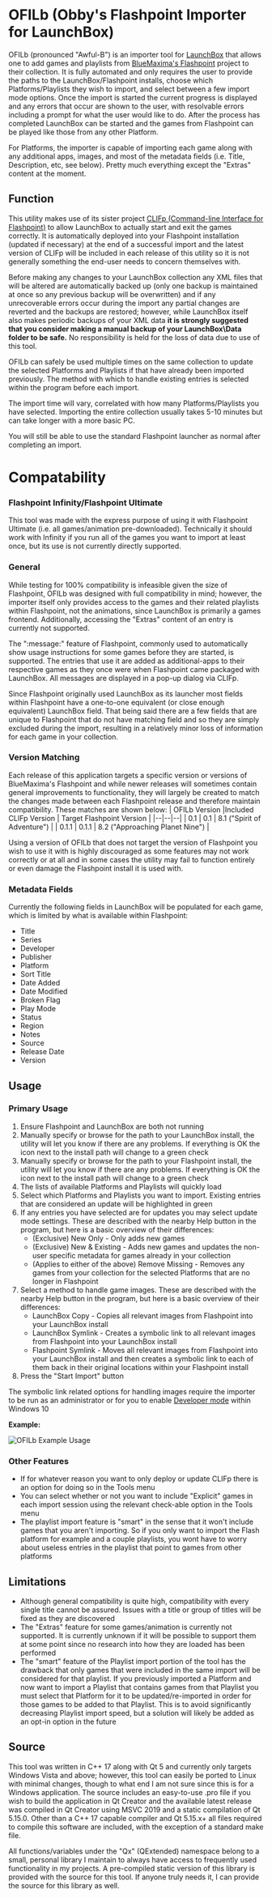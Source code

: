 # OFILb (Obby's Flashpoint Importer for LaunchBox)
OFILb (pronounced "Awful-B") is an importer tool for [LaunchBox](https://www.launchbox-app.com/) that allows one to add games and playlists from [BlueMaxima's Flashpoint](https://bluemaxima.org/flashpoint/) project to their collection. It is fully automated and only requires the user to provide the paths to the LaunchBox/Flashpoint installs, choose which Platforms/Playlists they wish to import, and select between a few import mode options. Once the import is started the current progress is displayed and any errors that occur are shown to the user, with resolvable errors including a prompt for what the user would like to do. After the process has completed LaunchBox can be started and the games from Flashpoint can be played like those from any other Platform.

For Platforms, the importer is capable of importing each game along with any additional apps, images, and most of the metadata fields (i.e. Title, Description, etc, see below). Pretty much everything except the "Extras" content at the moment.

## Function
This utility makes use of its sister project [CLIFp (Command-line Interface for Flashpoint)](https://github.com/oblivioncth/CLIFp) to allow LaunchBox to actually start and exit the games correctly. It is automatically deployed into your Flashpoint installation (updated if necessary) at the end of a successful import and the latest version of CLIFp will be included in each release of this utility so it is not generally something the end-user needs to concern themselves with.

Before making any changes to your LaunchBox collection any XML files that will be altered are automatically backed up (only one backup is maintained at once so any previous backup will be overwritten) and if any unrecoverable errors occur during the import any partial changes are reverted and the backups are restored; however, while LaunchBox itself also makes periodic backups of your XML data **it is strongly suggested that  you consider making a manual backup of your LaunchBox\Data folder to be safe.** No responsibility is held for the loss of data due to use of this tool.

OFILb can safely be used multiple times on the same collection to update the selected Platforms and Playlists if that have already been imported previously. The method with which to handle existing entries is selected within the program before each import.

The import time will vary, correlated with how many Platforms/Playlists you have selected. Importing the entire collection usually takes 5-10 minutes but can take longer with a more basic PC.

You will still be able to use the standard Flashpoint launcher as normal after completing an import.

# Compatability
### Flashpoint Infinity/Flashpoint Ultimate
This tool was made with the express purpose of using it with Flashpoint Ultimate (i.e. all games/animation pre-downloaded). Technically it should work with Infinity if you run all of the games you want to import at least once, but its use is not currently directly supported.

### General
While testing for 100% compatibility is infeasible given the size of Flashpoint, OFILb was designed with full compatibility in mind; however, the importer itself only provides access to the games and their related playlists within Flashpoint, not the animations, since LaunchBox is primarily a games frontend. Additionally, accessing the "Extras" content of an entry is currently not supported.

The ":message:" feature of Flashpoint, commonly used to automatically show usage instructions for some games before they are started, is supported. The entries that use it are added as additional-apps to their respective games as they once were when Flashpoint came packaged with LaunchBox. All messages are displayed in a pop-up dialog via CLIFp.

Since Flashpoint originally used LaunchBox as its launcher most fields within Flashpoint have a one-to-one equivalent (or close enough equivalent) LaunchBox field. That being said there are a few fields that are unique to Flashpoint that do not have matching field and so they are simply excluded during the import, resulting in a relatively minor loss of information for each game in your collection.

### Version Matching
Each release of this application targets a specific version or versions of BlueMaxima's Flashpoint and while newer releases will sometimes contain general improvements to functionality, they will largely be created to match the changes made between each Flashpoint release and therefore maintain compatibility. These matches are shown below:
| OFILb Version |Included CLIFp Version | Target Flashpoint Version |
|--|--|--|
| 0.1 | 0.1 | 8.1 ("Spirit of Adventure") |
| 0.1.1 | 0.1.1 | 8.2 ("Approaching Planet Nine") |

Using a version of OFILb that does not target the version of Flashpoint you wish to use it with is highly discouraged as some features may not work correctly or at all and in some cases the utility may fail to function entirely or even damage the Flashpoint install it is used with.

### Metadata Fields

Currently the following fields in LaunchBox will be populated for each game, which is limited by what is available within Flashpoint:

- Title
- Series
- Developer
- Publisher
- Platform
- Sort Title
- Date Added
- Date Modified
- Broken Flag
- Play Mode
- Status
- Region
- Notes
- Source
- Release Date
- Version

## Usage
### Primary Usage
 1. Ensure Flashpoint and LaunchBox are both not running
 2. Manually specify or browse for the path to your LaunchBox install, the utility will let you know if there are any problems. If everything is OK the icon next to the install path will change to a green check
 3. Manually specify or browse for the path to your Flashpoint install, the utility will let you know if there are any problems. If everything is OK the icon next to the install path will change to a green check
 4. The lists of available Platforms and Playlists will quickly load
 5. Select which Platforms and Playlists you want to import. Existing entries that are considered an update will be highlighted in green
5. If any entries you have selected are for updates you may select update mode settings. These are described with the nearby Help button in the program, but here is a basic overview of their differences:
    - (Exclusive) New Only - Only adds new games
    - (Exclusive) New & Existing - Adds new games and updates the non-user specific metadata for games already in your collection
    - (Applies to either of the above) Remove Missing - Removes any games from your collection for the selected Platforms that are no longer in Flashpoint
6. Select a method to handle game images. These are described with the nearby Help button in the program, but here is a basic overview of their differences:
    - LaunchBox Copy - Copies all relevant images from Flashpoint into your LaunchBox install
    - LaunchBox Symlink - Creates a symbolic link to all relevant images from Flashpoint into your LaunchBox install
    - Flashpoint Symlink - Moves all relevant images from Flashpoint into your LaunchBox install and then creates a symbolic link to each of them back in their original locations within your Flashpoint install
7. Press the "Start Import" button

The symbolic link related options for handling images require the importer to be run as an administrator or for you to enable [Developer mode](https://www.howtogeek.com/292914/what-is-developer-mode-in-windows-10/#:~:text=How%20to%20Enable%20Developer%20Mode,be%20put%20into%20Developer%20Mode.) within Windows 10

**Example:**

![OFILb Example Usage](https://i.imgur.com/2MZKwrJ.png)

### Other Features
 - If for whatever reason you want to only deploy or update CLIFp there is an option for doing so in the Tools menu
 - You can select whether or not you want to include "Explicit" games in each import session using the relevant check-able option in the Tools menu
 - The playlist import feature is "smart" in the sense that it won't include games that you aren't importing. So if you only want to import the Flash platform for example and a couple playlists, you wont have to worry about useless entries in the playlist that point to games from other platforms
 
## Limitations
 - Although general compatibility is quite high, compatibility with every single title cannot be assured. Issues with a title or group of titles will be fixed as they are discovered
 - The "Extras" feature for some games/animation is currently not supported. It is currently unknown if it will be possible to support them at some point since no research into how they are loaded has been performed
 - The "smart" feature of the Playlist import portion of the tool has the drawback that only games that were included in the same import will be considered for that playlist. If you previously imported a Platform and now want to import a Playlist that contains games from that Playlist you must select that Platform for it to be updated/re-imported in order for those games to be added to that Playlist. This is to avoid significantly decreasing Playlist import speed, but a solution will likely be added as an opt-in option in the future

## Source
This tool was written in C++ 17 along with Qt 5 and currently only targets Windows Vista and above; however, this tool can easily be ported to Linux with minimal changes, though to what end I am not sure since this is for a Windows application. The source includes an easy-to-use .pro file if you wish to build the application in Qt Creator and the available latest release was compiled in Qt Creator using MSVC 2019 and a static compilation of Qt 5.15.0. Other than a C++ 17 capable compiler and Qt 5.15.x+ all files required to compile this software are included, with the exception of a standard make file.

All functions/variables under the "Qx" (QExtended) namespace belong to a small, personal library I maintain to always have access to frequently used functionality in my projects. A pre-compiled static version of this library is provided with the source for this tool. If anyone truly needs it, I can provide the source for this library as well.
